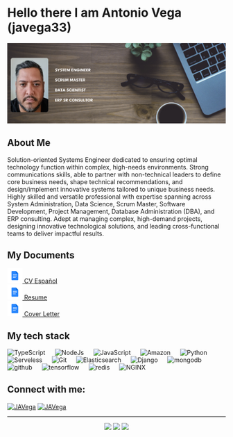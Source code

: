 # Hello there I am Antonio Vega (javega33)

![](https://github.com/javega33/javega33/blob/img/banner.png)

## About Me
<p>
Solution-oriented Systems Engineer dedicated to ensuring optimal technology function within complex, high-needs environments. Strong communications skills, able to partner with non-technical leaders to define core business needs, shape technical recommendations, and design/implement innovative systems tailored to unique business needs.
Highly skilled and versatile professional with expertise spanning across System Administration, Data Science, Scrum Master, Software Development, Project Management, Database Administration (DBA), and ERP consulting. Adept at managing complex, high-demand projects, designing innovative technological solutions, and leading cross-functional teams to deliver impactful results.
</p>

## My Documents
<a href="https://github.com/javega33/javega33/blob/documents/Jose_Vega_cv_2025.pdf" target="_blank" style="style=none;">
  <img src="https://github.com/javega33/javega33/blob/img/doc.png" height="35" width="35"> CV Español
</a>
<br>
<a href="https://github.com/javega33/javega33/blob/documents/Jose_Vega_resume_2025.pdf" target="_blank" style="style=none;">
  <img src="https://github.com/javega33/javega33/blob/img/doc.png" height="35" width="35"> Resume
</a>
<br>
<a href="https://github.com/javega33/javega33/blob/documents/CPresentacion_JAVG_2025.pdf" target="_blank" style="style=none;">
  <img src="https://github.com/javega33/javega33/blob/img/doc.png" height="35" width="35"> Cover Letter
</a>

## My tech stack

<p align="left"> 

  <a> 
    <img alt="TypeScript" src="https://img.shields.io/badge/-TypeScript-blue?logo=Typescript&logoColor=black">
  </a> 
  &emsp;
  <a> 
    <img alt="NodeJs" src="https://img.shields.io/badge/-NodeJS-green?logo=node.js&Color=white">
  </a> 
  &emsp;
  <a> 
     <img alt="JavaScript" src="https://img.shields.io/badge/JavaScript%20-%23F7DF1E.svg?logo=javascript&logoColor=black">
   </a>
  &emsp;
  <a> 
    <img alt="Amazon" src="https://img.shields.io/badge/-Amazon-grey?logo=Amazon&logoColor=white">
  </a>
  &emsp;
   <a>
    <img alt="Python" src="https://img.shields.io/badge/Python%20-%2314354C.svg?logo=python&logoColor=white">
  </a>
  &emsp;
  <a>
    <img alt="Serveless" src="https://img.shields.io/badge/-Serverless-orange?logo=serverless&logoColor=white"/>
  </a>
  &emsp;
  <a>
    <img alt="Git" src="https://img.shields.io/badge/-git-red?logo=git&logoColor=white"/>
  </a>
  &emsp; 
  <a> 
    <img alt="Elasticsearch" src="https://img.shields.io/badge/-ElasticSearch-brightgreen?logo=elasticsearch&logoColor=white">
  </a> 
  &emsp;
  <a> 
    <img alt="Django" src="https://img.shields.io/badge/-Django-green?logo=django&Color=white">
  </a> 
  &emsp;
  <a> 
     <img alt="mongodb" src="https://img.shields.io/badge/-mongoDb-green?logo=mongodb&logoColor=white">
   </a>
  &emsp;
  <a> 
    <img alt="github" src="https://img.shields.io/badge/-GitHub-black?logo=github&logoColor=white">
  </a>
  &emsp;
   <a>
    <img alt="tensorflow" src="https://img.shields.io/badge/-tensorflow-orange?logo=tensorflow&logoColor=white">
  </a>
  &emsp;
  <a>
    <img alt="redis" src="https://img.shields.io/badge/-redis-red?logo=redis&logoColor=white"/>
  </a>
  &emsp;
  <a>
    <img alt="NGINX" src="https://img.shields.io/badge/-NGINX-yellow?logo=nginx&logoColor=white"/>
  </a>
</p>


## Connect with me:
<p align="left">
  <a href="https://www.linkedin.com/in/javega33/" target="blank"><img align="center"
      src="https://raw.githubusercontent.com/rahuldkjain/github-profile-readme-generator/master/src/images/icons/Social/linked-in-alt.svg"
      alt="JAVega" height="30" width="40" /></a>
  <a href="https://www.upwork.com/freelancers/~015312b161ffdc71a4" target="blank"><img align="center"
      src="https://upload.wikimedia.org/wikipedia/commons/d/d2/Upwork-logo.svg"
      alt="JAVega" height="30" width="auto" /></a>
</p>

-----
<p align="center">
  <img height="50%" width="auto" src ="https://github-readme-stats.vercel.app/api?username=viralbhadeshiya&show_icons=true&count_private=true&theme=darcula&hide_border=true&hide=issues,contribs&bg_color=00000000">
  <img height="50%" width="auto" src ="https://github-readme-stats.vercel.app/api/top-langs/?username=viralbhadeshiya&layout=compact&hide_border=true&theme=darcula&bg_color=00000000&langs_count=6&hide=jupyter%20notebook,tex,css,php">
  <img src ="https://github-readme-streak-stats.herokuapp.com?user=aveek-saha&theme=darcula&hide_border=true&background=FFFFFF00">
  <br>
  <br>
 </p>
